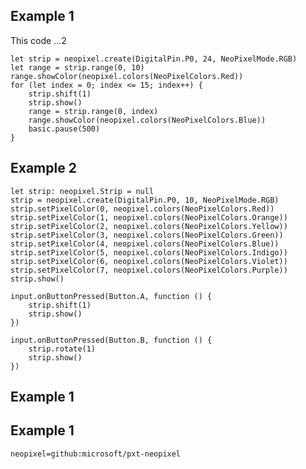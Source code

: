 ## Example 1
This code ...2

```blocks
let strip = neopixel.create(DigitalPin.P0, 24, NeoPixelMode.RGB)
let range = strip.range(0, 10)
range.showColor(neopixel.colors(NeoPixelColors.Red))
for (let index = 0; index <= 15; index++) {
    strip.shift(1)
    strip.show()
    range = strip.range(0, index)
    range.showColor(neopixel.colors(NeoPixelColors.Blue))
    basic.pause(500)
}
```

## Example 2

```blocks
let strip: neopixel.Strip = null
strip = neopixel.create(DigitalPin.P0, 10, NeoPixelMode.RGB)
strip.setPixelColor(0, neopixel.colors(NeoPixelColors.Red))
strip.setPixelColor(1, neopixel.colors(NeoPixelColors.Orange))
strip.setPixelColor(2, neopixel.colors(NeoPixelColors.Yellow))
strip.setPixelColor(3, neopixel.colors(NeoPixelColors.Green))
strip.setPixelColor(4, neopixel.colors(NeoPixelColors.Blue))
strip.setPixelColor(5, neopixel.colors(NeoPixelColors.Indigo))
strip.setPixelColor(6, neopixel.colors(NeoPixelColors.Violet))
strip.setPixelColor(7, neopixel.colors(NeoPixelColors.Purple))
strip.show()

input.onButtonPressed(Button.A, function () {
    strip.shift(1)
    strip.show()
})

input.onButtonPressed(Button.B, function () {
    strip.rotate(1)
    strip.show()
})
```

## Example 1


## Example 1

```package
neopixel=github:microsoft/pxt-neopixel
```


<script src="https://makecode.com/gh-pages-embed.js"></script><script>makeCodeRender("{{ site.makecode.home_url }}", "{{ site.github.owner_name }}/{{ site.github.repository_name }}");</script>
